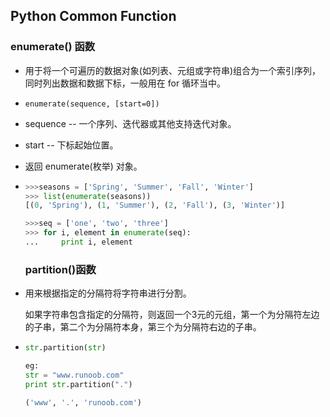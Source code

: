 ## Python Common Function

### enumerate() 函数

- 用于将一个可遍历的数据对象(如列表、元组或字符串)组合为一个索引序列，同时列出数据和数据下标，一般用在 for 循环当中。

- ```
  enumerate(sequence, [start=0])
  ```

- sequence -- 一个序列、迭代器或其他支持迭代对象。

- start -- 下标起始位置。

- 返回 enumerate(枚举) 对象。

- ```python
  >>>seasons = ['Spring', 'Summer', 'Fall', 'Winter']
  >>> list(enumerate(seasons))
  [(0, 'Spring'), (1, 'Summer'), (2, 'Fall'), (3, 'Winter')]
  
  >>>seq = ['one', 'two', 'three']
  >>> for i, element in enumerate(seq):
  ...     print i, element
  ```


  ### partition()函数

- 用来根据指定的分隔符将字符串进行分割。

  如果字符串包含指定的分隔符，则返回一个3元的元组，第一个为分隔符左边的子串，第二个为分隔符本身，第三个为分隔符右边的子串。

- ```python
  str.partition(str)
  
  eg:
  str = "www.runoob.com"
  print str.partition(".")
  
  ('www', '.', 'runoob.com')
  ```

  